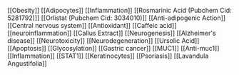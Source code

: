 [[Obesity]]
[[Adipocytes]]
[[Inflammation]]
[[Rosmarinic Acid (Pubchem Cid: 5281792)]]
[[Orlistat (Pubchem Cid: 3034010)]]
[[Anti-adipogenic Action]]
[[Central nervous system]]
[[Antioxidant]]
[[Caffeic acid]]
[[neuroinflammation]]
[[Callus Extract]]
[[Neurogenesis]]
[[Alzheimer's disease]]
[[Neurotoxicity]]
[[Neurodegeneration]]
[[Ursolic Acid]]
[[Apoptosis]]
[[Glycosylation]]
[[Gastric cancer]]
[[MUC1]]
[[Anti-muc1]]
[[Inflammation]]
[[STAT1]]
[[Keratinocytes]]
[[Psoriasis]]
[[Lavandula Angustifolia]]
